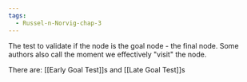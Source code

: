 ```yaml
---
tags:
  - Russel-n-Norvig-chap-3
---
```

The test to validate if the node is the goal node - the final node. Some authors also call the moment we effectively "visit" the node.

There are: [[Early Goal Test]]s and [[Late Goal Test]]s
